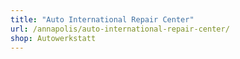 ```yaml
---
title: "Auto International Repair Center"
url: /annapolis/auto-international-repair-center/
shop: Autowerkstatt
---
```


